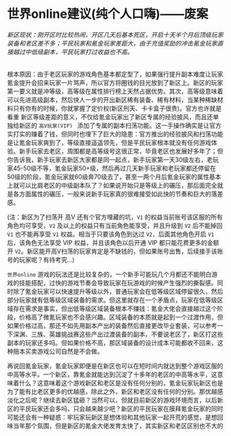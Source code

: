 # 世界online建议(纯个人口嗨)——废案

###### 新区现状：刚开区时比较热闹，开区几天后基本死区，开启十天半个月后顶级玩家装备和老区差不多；平民玩家和氪金玩家差距大，由于充值奖励的冲击氪金玩家直接越过中低级副本，平民玩家打过收益也不高。

根本原因：由于老区玩家的游戏角色基本都定型了，如果强行提升副本难度让玩家氪金提升会招来玩家一片骂声，所以官方将圈钱的目光放到了新区上。新区的玩家第一要义就是冲等级，高等级在属性排行榜上天然占据优势。其次，高等级意味着可以先进高级副本，然后快人一步的开出新区稀有装备、稀有材料，当某种稀缺材料只有你有的时候，你就掌握了定价权(新区刑天、卡卡盒子很贵)。官方也许就是看重 新区等级差距的意义，不仅给氪金玩家出了新区专属的经验披风，而且还单独给新区的 `高V玩家(VIP) ` 添加了专属的副本扫荡功能。这一手操作确实是让官方实打实的赚着了钱，但同时也埋下了巨大的隐患：官方推出的经验披风和扫荡功能是让氪金玩家爽到了，等级直接遥遥领先，但是平民玩家根本就没有任何游戏体验。新手玩家去老区，周围都是高等级号这很正常，毕竟老区也发展好多年了；但你告诉我，新手玩家去新区大家都是同一起点，新手玩家第一天30级左右，老玩家45-50级不等，氪金玩家50+级，然后再过几天新手玩家和老玩家都还停留在50级的阶段，氪金玩家就60级奔70级去了，甚至一两个月后氪金玩家的属性基本上就可以比肩老区的中级副本队了？如果说开始只是等级上的碾压，那后面完全就是各方面属性的碾压，一般来说新手玩家真的很难接受如此快的节奏和巨大的落差感。

(注：新区为了扫荡开 高V 还有个官方埋藏的坑，`V1` 的权益当前账号该区服的所有角色均可享受，`V2` 及以上的权益只有当前角色能享受，并且升级到 `V2` 后不能掉回 `V1` 也不能再享受 `V1` 权益。相当于只要该角色到达过 `V2`，后面其他角色开启 `V1` 后，该角色无法享受 VIP 权益，并且该角色以后开通 VIP 都只能花费更多的金额开 `V2`。新区能开高V扫荡的玩家肯定是不缺钱的，但如果账号出售，后续接手该账号的玩家呢？有待考究...)

`世界online` 游戏的玩法还是比较复杂的，一个新手可能玩几个月都还不能明白游戏的技能搭配，过快的游戏节奏会导致玩家在玩游戏的时候产生强烈的撕裂感。同时除了氪金玩家可以快速提升等级以外，普通玩家会在低等级区域停留很久，然后部分玩家就有低等级区域装备的需求。但这里就存在一个矛盾点，玩家在低等级区域存在需求是事实，但出低等级区域装备根本不赚钱：氪金大佬会直接越过这个阶段，价格高了微氪玩家也不会感兴趣。区域装备的本质就是起到一个过渡作用，但如果价格过高，那还不如先用副本产出的装备然后直接更改毕业套装，可以参考一下深渊、三族、英雄挑战赛这些产出过渡装备的副本，不要说老区了，新区打这些副本的玩家还多吗。但如果价格不高，那区域装备的设计成本可能都收不回来，这种赔本买卖游戏公司自然是不会做。

再说回氪金玩家，氪金玩家即便是在新区也可以在短时间内就达到整个游戏区服的中高等水平。一个新区，靠氪金就能达到沉淀了十多年的老区的中高等水平，这意味着什么？这意味着这个游戏新区和老区是没有任何分别的，氪金玩家玩新区也是为了能有比老区更多的优越感，除此之外，新区和老区没有任何的分别。那优越感淡化之后呢？继续去新区猛砸？当然可以，但就目前新区的游戏环境而言，以后新区的平民玩家还会多吗，只会越来越少吧？新区的平民玩家在膜拜氪金玩家的同时可能还会有一种疑惑：牢玩家玩新区是想体验和其他玩家一起开荒的感觉，是想回味当年那个氛围，但是新区的氪金大佬发育太快了，其实新区和老区区别也不大的